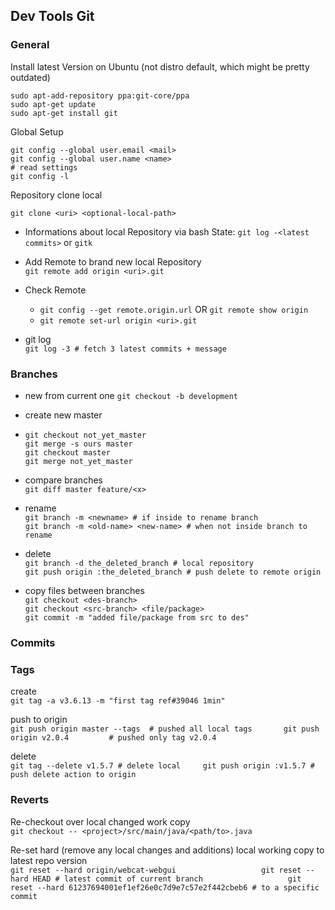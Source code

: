 ## Dev Tools Git

### General

Install latest Version on Ubuntu \(not distro default, which might be pretty outdated\)

```
sudo apt-add-repository ppa:git-core/ppa
sudo apt-get update
sudo apt-get install git
```

Global Setup

```
git config --global user.email <mail>
git config --global user.name <name>
# read settings
git config -l
```

Repository clone local

```
git clone <uri> <optional-local-path>
```

* Informations about local Repository via bash State: `git log -<latest commits>` or `gitk`
* Add Remote to brand new local Repository  
  `git remote add origin <uri>.git`

* Check Remote

  * `git config --get remote.origin.url` OR `git remote show origin`
  * `git remote set-url origin <uri>.git`

* git log  
  `git log -3 # fetch 3 latest commits + message`

### Branches

* new from current one
  `git checkout -b development`
* create new master

* ```
  git checkout not_yet_master
  git merge -s ours master
  git checkout master
  git merge not_yet_master
  ```
* compare branches  
  `git diff master feature/<x>`

* rename  
  `git branch -m <newname> # if inside to rename branch                        
   git branch -m <old-name> <new-name> # when not inside branch to rename`

* delete  
  `git branch -d the_deleted_branch # local repository                  
   git push origin :the_deleted_branch # push delete to remote origin`

* copy files between branches  
  `git checkout <des-branch>`  
  `git checkout <src-branch> <file/package>`  
  `git commit -m "added file/package from src to des"`

### Commits

### Tags

create  
`git tag -a v3.6.13 -m "first tag ref#39046 1min"`

push to origin  
`git push origin master --tags  # pushed all local tags      
 git push origin v2.0.4         # pushed only tag v2.0.4`

delete  
`git tag --delete v1.5.7 # delete local    
 git push origin :v1.5.7 # push delete action to origin`

### Reverts

Re-checkout over local changed work copy  
`git checkout -- <project>/src/main/java/<path/to>.java`

Re-set hard \(remove any local changes and additions\) local working copy to latest repo version  
`git reset --hard origin/webcat-webgui                  
 git reset --hard HEAD # latest commit of current branch                  
 git reset --hard 61237694001ef1ef26e0c7d9e7c57e2f442cbeb6 # to a specific commit`

